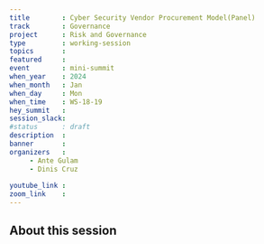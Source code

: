 ```yaml
---
title        : Cyber Security Vendor Procurement Model(Panel)
track        : Governance
project      : Risk and Governance
type         : working-session
topics       :
featured     :
event        : mini-summit
when_year    : 2024
when_month   : Jan
when_day     : Mon
when_time    : WS-18-19
hey_summit   : 
session_slack:
#status      : draft
description  :
banner       : 
organizers   :
     - Ante Gulam
     - Dinis Cruz
     
youtube_link : 
zoom_link    : 
---
```


## About this session
